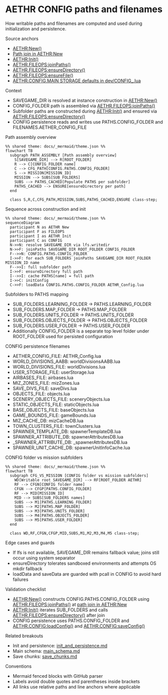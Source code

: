 # AETHR CONFIG paths and filenames

How writable paths and filenames are computed and used during initialization and persistence.

Source anchors

- [AETHR:New()](../../dev/AETHR.lua:65)
- [Path join in AETHR:New](../../dev/AETHR.lua:125)
- [AETHR:Init()](../../dev/AETHR.lua:199)
- [AETHR.FILEOPS:joinPaths()](../../dev/FILEOPS_.lua:37)
- [AETHR.FILEOPS:ensureDirectory()](../../dev/FILEOPS_.lua:46)
- [AETHR.FILEOPS:ensureFile()](../../dev/FILEOPS_.lua:120)
- [AETHR.CONFIG.MAIN STORAGE defaults in dev/CONFIG_.lua](../../dev/CONFIG_.lua:200)

Context

- SAVEGAME_DIR is resolved at instance construction in [AETHR:New()](../../dev/AETHR.lua:65)
- CONFIG_FOLDER path is assembled via [AETHR.FILEOPS:joinPaths()](../../dev/FILEOPS_.lua:37)
- Subfolder paths are constructed during [AETHR:Init()](../../dev/AETHR.lua:199) and ensured via [AETHR.FILEOPS:ensureDirectory()](../../dev/FILEOPS_.lua:46)
- CONFIG persistence reads and writes use PATHS.CONFIG_FOLDER and FILENAMES.AETHER_CONFIG_FILE

Path assembly overview

```mermaid
%% shared theme: docs/_mermaid/theme.json %%
flowchart TB
  subgraph PATH_ASSEMBLY [Path assembly overview]
    S[SAVEGAME_DIR] --> R[ROOT_FOLDER]
    R --> C[CONFIG_FOLDER name]
    C --> CFG_PATH[CONFIG.PATHS.CONFIG_FOLDER]
    S --> MISSION[MISSION_ID]
    MISSION --> SUBS[SUB_FOLDERS]
    SUBS --> PATHS_CACHED[Populate PATHS per subfolder]
    PATHS_CACHED --> ENSURE[ensureDirectory per path]
  end

  class S,R,C,CFG_PATH,MISSION,SUBS,PATHS_CACHED,ENSURE class-step;
```

Sequence across construction and init

```mermaid
%% shared theme: docs/_mermaid/theme.json %%
sequenceDiagram
  participant N as AETHR New
  participant F as FILEOPS
  participant I as AETHR Init
  participant C as CONFIG
  N->>N: resolve SAVEGAME_DIR via lfs.writedir
  N->>F: joinPaths SAVEGAME_DIR ROOT_FOLDER CONFIG_FOLDER
  F-->>N: CONFIG.PATHS.CONFIG_FOLDER
  I->>F: for each SUB_FOLDERS joinPaths SAVEGAME_DIR ROOT_FOLDER MISSION_ID name
  F-->>I: full subfolder path
  I->>F: ensureDirectory full path
  I-->>I: cache PATHS[name] = full path
  I->>C: initConfig
  C->>F: loadData CONFIG.PATHS.CONFIG_FOLDER AETHR_Config.lua
```

Subfolders to PATHS mapping

- SUB_FOLDERS.LEARNING_FOLDER -> PATHS.LEARNING_FOLDER
- SUB_FOLDERS.MAP_FOLDER -> PATHS.MAP_FOLDER
- SUB_FOLDERS.UNITS_FOLDER -> PATHS.UNITS_FOLDER
- SUB_FOLDERS.OBJECTS_FOLDER -> PATHS.OBJECTS_FOLDER
- SUB_FOLDERS.USER_FOLDER -> PATHS.USER_FOLDER
- Additionally CONFIG_FOLDER is a separate top level folder under ROOT_FOLDER used for persisted configuration

CONFIG persistence filenames

- AETHER_CONFIG_FILE: AETHR_Config.lua
- WORLD_DIVISIONS_AABB: worldDivisionsAABB.lua
- WORLD_DIVISIONS_FILE: worldDivisions.lua
- USER_STORAGE_FILE: userStorage.lua
- AIRBASES_FILE: airbases.lua
- MIZ_ZONES_FILE: mizZones.lua
- SAVE_DIVS_FILE: saveDivs.lua
- OBJECTS_FILE: objects.lua
- SCENERY_OBJECTS_FILE: sceneryObjects.lua
- STATIC_OBJECTS_FILE: staticObjects.lua
- BASE_OBJECTS_FILE: baseObjects.lua
- GAME_BOUNDS_FILE: gameBounds.lua
- MIZ_CACHE_DB: mizCacheDB.lua
- TOWN_CLUSTERS_FILE: townClusters.lua
- SPAWNER_TEMPLATE_DB: spawnerTemplateDB.lua
- SPAWNER_ATTRIBUTE_DB: spawnerAttributesDB.lua
- _SPAWNER_ATTRIBUTE_DB: _spawnerAttributesDB.lua
- SPAWNER_UNIT_CACHE_DB: spawnerUnitInfoCache.lua

CONFIG folder vs mission subfolders

```mermaid
%% shared theme: docs/_mermaid/theme.json %%
flowchart TB
  subgraph CFG_VS_MISSION [CONFIG folder vs mission subfolders]
    WD[Writable root SAVEGAME_DIR] --> RF[ROOT_FOLDER AETHR]
    RF --> CFGN[CONFIG folder name]
    CFGN --> CFGP[PATHS.CONFIG_FOLDER]
    RF --> MID[MISSION_ID]
    MID --> SUBS[SUB_FOLDERS names]
    SUBS --> M1[PATHS.LEARNING_FOLDER]
    SUBS --> M2[PATHS.MAP_FOLDER]
    SUBS --> M3[PATHS.UNITS_FOLDER]
    SUBS --> M4[PATHS.OBJECTS_FOLDER]
    SUBS --> M5[PATHS.USER_FOLDER]
  end

  class WD,RF,CFGN,CFGP,MID,SUBS,M1,M2,M3,M4,M5 class-step;
```

Edge cases and guards

- If lfs is not available, SAVEGAME_DIR remains fallback value; joins still occur using system separator
- ensureDirectory tolerates sandboxed environments and attempts OS mkdir fallback
- loadData and saveData are guarded with pcall in CONFIG to avoid hard failures

Validation checklist

- [AETHR:New()](../../dev/AETHR.lua:65) constructs CONFIG.PATHS.CONFIG_FOLDER using [AETHR.FILEOPS:joinPaths()](../../dev/FILEOPS_.lua:37) at [path join in AETHR:New](../../dev/AETHR.lua:125)
- [AETHR:Init()](../../dev/AETHR.lua:199) iterates SUB_FOLDERS and calls [AETHR.FILEOPS:ensureDirectory()](../../dev/FILEOPS_.lua:46) after join
- CONFIG persistence uses PATHS.CONFIG_FOLDER and [AETHR.CONFIG:loadConfig()](../../dev/CONFIG_.lua:380) and [AETHR.CONFIG:saveConfig()](../../dev/CONFIG_.lua:404)

Related breakouts

- Init and persistence: [init_and_persistence.md](./init_and_persistence.md)
- Main schema: [main_schema.md](./main_schema.md)
- Save chunks: [save_chunks.md](./save_chunks.md)

Conventions

- Mermaid fenced blocks with GitHub parser
- Labels avoid double quotes and parentheses inside brackets
- All links use relative paths and line anchors where applicable